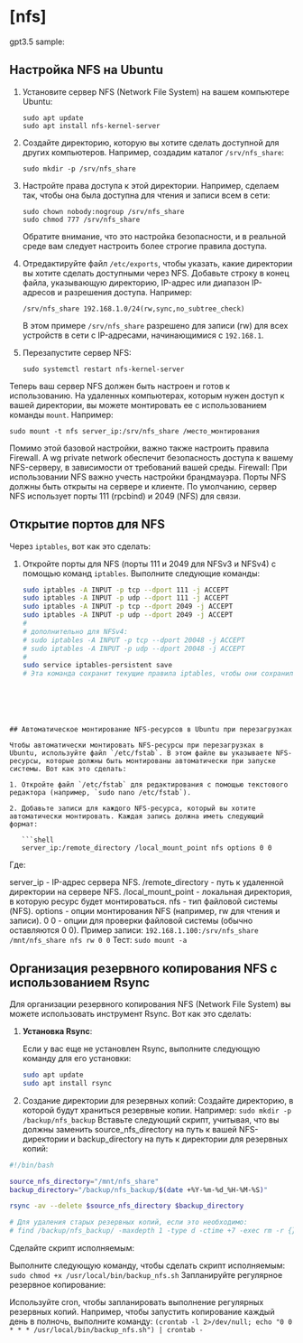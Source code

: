 # [nfs]
gpt3.5 sample:
## Настройка NFS на Ubuntu

1. Установите сервер NFS (Network File System) на вашем компьютере Ubuntu:

    ```shell
    sudo apt update
    sudo apt install nfs-kernel-server
    ```

2. Создайте директорию, которую вы хотите сделать доступной для других компьютеров. Например, создадим каталог `/srv/nfs_share`:

    ```shell
    sudo mkdir -p /srv/nfs_share
    ```

3. Настройте права доступа к этой директории. Например, сделаем так, чтобы она была доступна для чтения и записи всем в сети:

    ```shell
    sudo chown nobody:nogroup /srv/nfs_share
    sudo chmod 777 /srv/nfs_share
    ```

   Обратите внимание, что это настройка безопасности, и в реальной среде вам следует настроить более строгие правила доступа.

4. Отредактируйте файл `/etc/exports`, чтобы указать, какие директории вы хотите сделать доступными через NFS. Добавьте строку в конец файла, указывающую директорию, IP-адрес или диапазон IP-адресов и разрешения доступа. Например:

    ```shell
    /srv/nfs_share 192.168.1.0/24(rw,sync,no_subtree_check)
    ```

   В этом примере `/srv/nfs_share` разрешено для записи (rw) для всех устройств в сети с IP-адресами, начинающимися с `192.168.1`.

5. Перезапустите сервер NFS:

    ```shell
    sudo systemctl restart nfs-kernel-server
    ```

Теперь ваш сервер NFS должен быть настроен и готов к использованию. На удаленных компьютерах, которым нужен доступ к вашей директории, вы можете монтировать ее с использованием команды `mount`. Например:

```shell
sudo mount -t nfs server_ip:/srv/nfs_share /место_монтирования
```
Помимо этой базовой настройки, важно также настроить правила Firewall. А wg private network обеспечит безопасность доступа к вашему NFS-серверу, в зависимости от требований вашей среды.
Firewall: При использовании NFS важно учесть настройки брандмауэра. Порты NFS должны быть открыты на сервере и клиенте. По умолчанию, сервер NFS использует порты 111 (rpcbind) и 2049 (NFS) для связи.
## Открытие портов для NFS

Через `iptables`, вот как это сделать:

1. Откройте порты для NFS (порты 111 и 2049 для NFSv3 и NFSv4) с помощью команд `iptables`. Выполните следующие команды:

   ```bash
   sudo iptables -A INPUT -p tcp --dport 111 -j ACCEPT
   sudo iptables -A INPUT -p udp --dport 111 -j ACCEPT
   sudo iptables -A INPUT -p tcp --dport 2049 -j ACCEPT
   sudo iptables -A INPUT -p udp --dport 2049 -j ACCEPT
   #
   # дополнительно для NFSv4:
   # sudo iptables -A INPUT -p tcp --dport 20048 -j ACCEPT
   # sudo iptables -A INPUT -p udp --dport 20048 -j ACCEPT
   #
   sudo service iptables-persistent save
   # Эта команда сохранит текущие правила iptables, чтобы они сохранились после перезагрузки сервера.
```
 




## Автоматическое монтирование NFS-ресурсов в Ubuntu при перезагрузках

Чтобы автоматически монтировать NFS-ресурсы при перезагрузках в Ubuntu, используйте файл `/etc/fstab`. В этом файле вы указываете NFS-ресурсы, которые должны быть монтированы автоматически при запуске системы. Вот как это сделать:

1. Откройте файл `/etc/fstab` для редактирования с помощью текстового редактора (например, `sudo nano /etc/fstab`).

2. Добавьте записи для каждого NFS-ресурса, который вы хотите автоматически монтировать. Каждая запись должна иметь следующий формат:

   ```shell
   server_ip:/remote_directory /local_mount_point nfs options 0 0
   ```
Где:

server_ip - IP-адрес сервера NFS.
/remote_directory - путь к удаленной директории на сервере NFS.
/local_mount_point - локальная директория, в которую ресурс будет монтироваться.
nfs - тип файловой системы (NFS).
options - опции монтирования NFS (например, rw для чтения и записи).
0 0 - опции для проверки файловой системы (обычно оставляются 0 0).
Пример записи: ```192.168.1.100:/srv/nfs_share /mnt/nfs_share nfs rw 0 0```
Тест: ```sudo mount -a```

## Организация резервного копирования NFS с использованием Rsync

Для организации резервного копирования NFS (Network File System) вы можете использовать инструмент Rsync. Вот как это сделать:

1. **Установка Rsync**:

   Если у вас еще не установлен Rsync, выполните следующую команду для его установки:

   ```bash
   sudo apt update
   sudo apt install rsync
   ```
2. Создание директории для резервных копий:
Создайте директорию, в которой будут храниться резервные копии. Например: ```sudo mkdir -p /backup/nfs_backup```
Вставьте следующий скрипт, учитывая, что вы должны заменить source_nfs_directory на путь к вашей NFS-директории и backup_directory на путь к директории для резервных копий:
```bash
#!/bin/bash

source_nfs_directory="/mnt/nfs_share"
backup_directory="/backup/nfs_backup/$(date +%Y-%m-%d_%H-%M-%S)"

rsync -av --delete $source_nfs_directory $backup_directory

# Для удаления старых резервных копий, если это необходимо:
# find /backup/nfs_backup/ -maxdepth 1 -type d -ctime +7 -exec rm -r {} \;
```
Сделайте скрипт исполняемым:

Выполните следующую команду, чтобы сделать скрипт исполняемым: ```sudo chmod +x /usr/local/bin/backup_nfs.sh```
Запланируйте регулярное резервное копирование:

Используйте cron, чтобы запланировать выполнение регулярных резервных копий. Например, чтобы запустить копирование каждый день в полночь, выполните команду: ```(crontab -l 2>/dev/null; echo "0 0 * * * /usr/local/bin/backup_nfs.sh") | crontab -```



